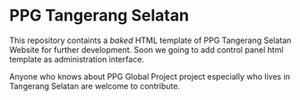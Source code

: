 PPG Tangerang Selatan
=====================

This repository containts a *baked* HTML template of PPG Tangerang Selatan Website for further development.
Soon we going to add control panel html template as administration interface.

Anyone who knows about PPG Global Project project especially who lives in Tangerang Selatan are welcome to contribute. 
